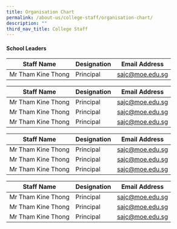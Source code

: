 ```yaml
---
title: Organisation Chart
permalink: /about-us/college-staff/organisation-chart/
description: ""
third_nav_title: College Staff
---
```

#### School Leaders

| Staff Name | Designation | Email Address |
| -------- | -------- | -------- |
|Mr Tham Kine Thong    | Principal     |[sajc@moe.edu.sg](sajc@moe.edu.sg)|










| Staff Name | Designation | Email Address |
| -------- | -------- | -------- |
|Mr Tham Kine Thong    | Principal     |sajc@moe.edu.sg|
|Mr Tham Kine Thong    | Principal     |sajc@moe.edu.sg|
|Mr Tham Kine Thong    | Principal     |sajc@moe.edu.sg|


| Staff Name | Designation | Email Address |
| -------- | -------- | -------- |
|Mr Tham Kine Thong    | Principal     |sajc@moe.edu.sg|
|Mr Tham Kine Thong    | Principal     |sajc@moe.edu.sg|
|Mr Tham Kine Thong    | Principal     |sajc@moe.edu.sg|


| Staff Name | Designation | Email Address |
| -------- | -------- | -------- |
|Mr Tham Kine Thong    | Principal     |sajc@moe.edu.sg|
|Mr Tham Kine Thong    | Principal     |sajc@moe.edu.sg|
|Mr Tham Kine Thong    | Principal     |sajc@moe.edu.sg|